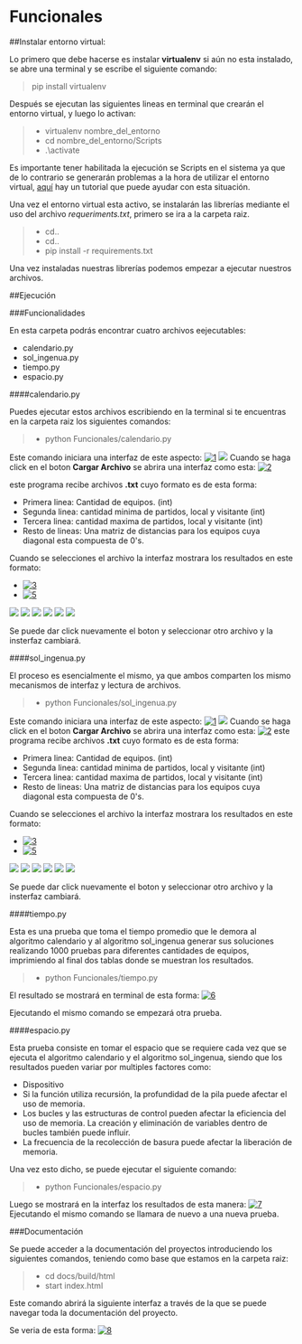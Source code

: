 # Funcionales

##Instalar entorno virtual:

Lo primero que debe hacerse es  instalar **virtualenv** si aún no esta instalado, se abre una terminal y se escribe el siguiente comando:

> pip install virtualenv

Después se ejecutan las siguientes lineas en terminal que crearán el entorno virtual, y luego lo activan:

> - virtualenv nombre_del_entorno
> - cd  nombre_del_entorno/Scripts
> - .\activate

Es importante tener habilitada la ejecución se Scripts en el sistema ya que de lo contrario se generarán problemas a la hora de utilizar el entorno virtual,  [aquí](https://www.youtube.com/watch?v=9HYQsCjKAmg&pp=ygUxaGFiaWxpdGFyIGVqZWN1Y2lvbiBkZSBzY3JpcHRzIHZpc3VhbCBzdHVkaW8gY29kZQ%3D%3D "aquí") hay un tutorial que puede ayudar con esta situación.

Una vez el entorno virtual esta activo, se instalarán las librerías mediante el uso del archivo *requeriments.txt*, primero se ira a la carpeta raiz.

> - cd..
> - cd..
> - pip install -r requirements.txt

Una vez instaladas nuestras librerías podemos empezar a ejecutar nuestros archivos.

##Ejecución

###Funcionalidades

En esta carpeta podrás encontrar cuatro archivos eejecutables:

- calendario.py
- sol_ingenua.py
- tiempo.py
- espacio.py

####calendario.py

Puedes ejecutar estos archivos escribiendo en la terminal si te encuentras en la carpeta raiz los siguientes comandos:

> - python Funcionales/calendario.py

Este comando iniciara una interfaz de este aspecto: 
[![1](https://co.pinterest.com/pin/1003458360712297885/ "1")](https://co.pinterest.com/pin/1003458360712297885/ "1")
![](https://pandao.github.io/editor.md/images/logos/editormd-logo-180x180.png)
Cuando se haga click en el boton **Cargar Archivo** se abrira una interfaz como esta: [![2](https://co.pinterest.com/pin/1003458360712288295/ "2")](https://co.pinterest.com/pin/1003458360712288295/ "2")

este programa recibe archivos **.txt** cuyo formato es de esta forma:

- Primera linea: Cantidad de equipos. (int)
- Segunda linea: cantidad minima de  partidos, local y visitante (int)
- Tercera linea: cantidad maxima de partidos, local y visitante (int)
- Resto de lineas: Una matriz de distancias para los equipos cuya diagonal esta compuesta de 0's.

Cuando se selecciones el archivo la interfaz mostrara los resultados en este formato:

- [![3](https://co.pinterest.com/pin/1003458360712288287/ "3")](https://co.pinterest.com/pin/1003458360712288287/ "3")
- [![5](https://co.pinterest.com/pin/1003458360712288277/ "5")](https://co.pinterest.com/pin/1003458360712288277/ "5")

![](https://img.shields.io/github/stars/pandao/editor.md.svg) ![](https://img.shields.io/github/forks/pandao/editor.md.svg) ![](https://img.shields.io/github/tag/pandao/editor.md.svg) ![](https://img.shields.io/github/release/pandao/editor.md.svg) ![](https://img.shields.io/github/issues/pandao/editor.md.svg) ![](https://img.shields.io/bower/v/editor.md.svg)

Se puede dar click nuevamente el boton y seleccionar otro archivo y la insterfaz cambiará.

####sol_ingenua.py

El proceso es esencialmente el mismo, ya que ambos comparten los mismo mecanismos de interfaz y lectura de archivos.

> - python Funcionales/sol_ingenua.py

Este comando iniciara una interfaz de este aspecto: 
[![1](https://co.pinterest.com/pin/1003458360712297885/ "1")](https://co.pinterest.com/pin/1003458360712297885/ "1")
![](https://pandao.github.io/editor.md/images/logos/editormd-logo-180x180.png)
Cuando se haga click en el boton **Cargar Archivo** se abrira una interfaz como esta: [![2](https://co.pinterest.com/pin/1003458360712288295/ "2")](https://co.pinterest.com/pin/1003458360712288295/ "2")
este programa recibe archivos **.txt** cuyo formato es de esta forma:

- Primera linea: Cantidad de equipos. (int)
- Segunda linea: cantidad minima de  partidos, local y visitante (int)
- Tercera linea: cantidad maxima de partidos, local y visitante (int)
- Resto de lineas: Una matriz de distancias para los equipos cuya diagonal esta compuesta de 0's.

Cuando se selecciones el archivo la interfaz mostrara los resultados en este formato:
- [![3](https://co.pinterest.com/pin/1003458360712288287/ "3")](https://co.pinterest.com/pin/1003458360712288287/ "3")
- [![5](https://co.pinterest.com/pin/1003458360712288277/ "5")](https://co.pinterest.com/pin/1003458360712288277/ "5")

![](https://img.shields.io/github/stars/pandao/editor.md.svg) ![](https://img.shields.io/github/forks/pandao/editor.md.svg) ![](https://img.shields.io/github/tag/pandao/editor.md.svg) ![](https://img.shields.io/github/release/pandao/editor.md.svg) ![](https://img.shields.io/github/issues/pandao/editor.md.svg) ![](https://img.shields.io/bower/v/editor.md.svg)

Se puede dar click nuevamente el boton y seleccionar otro archivo y la insterfaz cambiará.

####tiempo.py

Esta es una prueba que toma el tiempo promedio que le demora al algoritmo calendario y al algoritmo sol_ingenua generar sus soluciones realizando 1000 pruebas para diferentes cantidades de equipos, imprimiendo al final dos tablas donde se muestran los resultados.
> - python Funcionales/tiempo.py

El resultado se mostrará en terminal de esta forma: [![6](https://co.pinterest.com/pin/1003458360712297892/ "6")](https://co.pinterest.com/pin/1003458360712297892/ "6")

Ejecutando el mismo comando se empezará otra prueba.

####espacio.py

Esta prueba consiste en tomar el espacio que se requiere cada vez que se ejecuta el algoritmo calendario y el algoritmo sol_ingenua, siendo que los resultados pueden variar por multiples factores como:

- Dispositivo
- Si la función utiliza recursión, la profundidad de la pila puede afectar el uso de memoria.
- Los bucles y las estructuras de control pueden afectar la eficiencia del uso de memoria. La creación y eliminación de variables dentro de bucles también puede influir.
- La frecuencia de la recolección de basura puede afectar la liberación de memoria.

Una vez esto dicho, se puede ejecutar el siguiente comando:

> - python Funcionales/espacio.py

Luego se mostrará en la interfaz los resultados de esta manera: [![7](https://co.pinterest.com/pin/1003458360712298250 "7")](https://co.pinterest.com/pin/1003458360712298250 "7")
Ejecutando el mismo comando se llamara de nuevo a una nueva prueba.

###Documentación

Se puede acceder a la documentación del proyectos introduciendo los siguientes comandos, teniendo como base que estamos en la carpeta raiz:

> - cd docs/build/html
> - start index.html

Este comando abrirá la siguiente interfaz a través de la que se puede navegar toda la documentación del proyecto.

Se veria de esta forma: [![8](https://co.pinterest.com/pin/1003458360712298360 "8")](https://co.pinterest.com/pin/1003458360712298360 "8")
